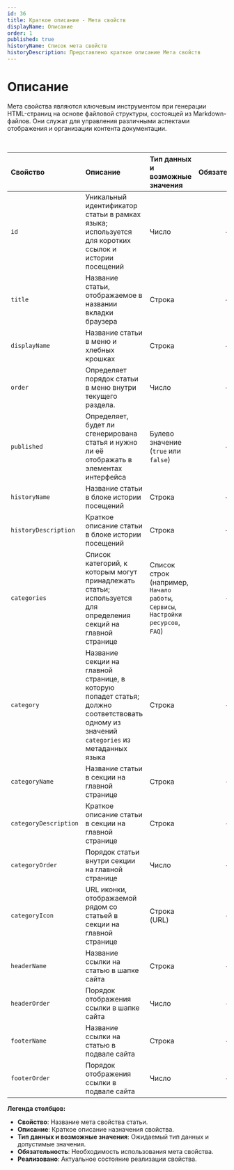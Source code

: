 ```yaml
---
id: 36
title: Краткое описание - Мета свойств
displayName: Описание
order: 1
published: true
historyName: Список мета свойств
historyDescription: Представлено краткое описание Мета свойств
---
```


# Описание

Мета свойства являются ключевым инструментом при генерации HTML-страниц на основе файловой структуры, состоящей из Markdown-файлов.
Они служат для управления различными аспектами отображения и организации контента документации.

<br/>

| Свойство              | Описание                                                                                                                                  | Тип данных и возможные значения                                                  | Обязательность | Реализовано |
|:----------------------|:------------------------------------------------------------------------------------------------------------------------------------------|:---------------------------------------------------------------------------------|:--------------:|:-----------:|
| `id`                  | Уникальный идентификатор статьи в рамках языка; используется для коротких ссылок и истории посещений                                      | Число                                                                            |       +        |      -      |
| `title`               | Название статьи, отображаемое в названии вкладки браузера                                                                                 | Строка                                                                           |       +        |      +      |
| `displayName`         | Название статьи в меню и хлебных крошках                                                                                                  | Строка                                                                           |       +        |      +      |
| `order`               | Определяет порядок статьи в меню внутри текущего раздела.                                                                                 | Число                                                                            |       +        |      +      |
| `published`           | Определяет, будет ли сгенерирована статья и нужно ли её отображать в элементах интерфейса                                                 | Булево значение (`true` или `false`)                                             |       +        |      +      |
| `historyName`         | Название статьи в блоке истории посещений                                                                                                 | Строка                                                                           |       +        |      -      |
| `historyDescription`  | Краткое описание статьи в блоке истории посещений                                                                                         | Строка                                                                           |       +        |      -      |
| `categories`          | Список категорий, к которым могут принадлежать статьи; используется для определения секций на главной странице                            | Список строк (например, `Начало работы`, `Сервисы`, `Настройки ресурсов`, `FAQ`) |       -        |      -      |
| `category`            | Название секции на главной странице, в которую попадет статья; должно соответствовать одному из значений `categories` из метаданных языка | Строка                                                                           |       -        |      -      |
| `categoryName`        | Название статьи в секции на главной странице                                                                                              | Строка                                                                           |       -        |      -      |
| `categoryDescription` | Краткое описание статьи в секции на главной странице                                                                                      | Строка                                                                           |       -        |      -      |
| `categoryOrder`       | Порядок статьи внутри секции на главной странице                                                                                          | Число                                                                            |       -        |      -      |
| `categoryIcon`        | URL иконки, отображаемой рядом со статьей в секции на главной странице                                                                    | Строка (URL)                                                                     |       -        |      -      |
| `headerName`          | Название ссылки на статью в шапке сайта                                                                                                   | Строка                                                                           |       -        |      -      |
| `headerOrder`         | Порядок отображения ссылки в шапке сайта                                                                                                  | Число                                                                            |       -        |      -      |
| `footerName`          | Название ссылки на статью в подвале сайта                                                                                                 | Строка                                                                           |       -        |      -      |
| `footerOrder`         | Порядок отображения ссылки в подвале сайта                                                                                                | Число                                                                            |       -        |      -      |


**Легенда столбцов:**

- **Свойство**: Название мета свойства статьи.
- **Описание**: Краткое описание назначения свойства.
- **Тип данных и возможные значения**: Ожидаемый тип данных и допустимые значения.
- **Обязательность**: Необходимость использования мета свойства.
- **Реализовано**: Актуальное состояние реализации свойства.
